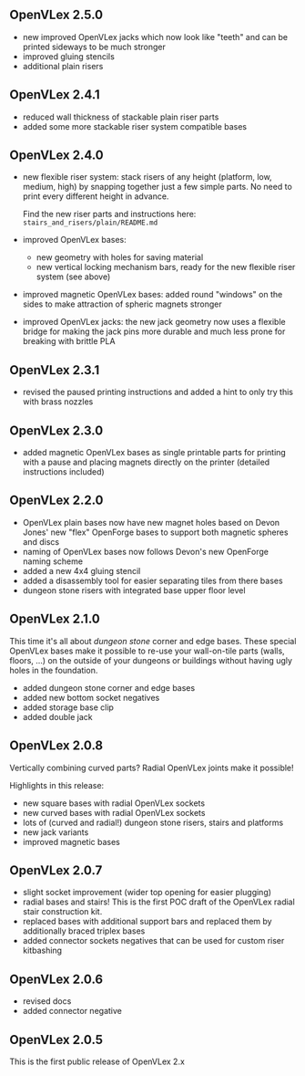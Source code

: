 ## OpenVLex 2.5.0

- new improved OpenVLex jacks which now look like "teeth" and can be printed sideways to be much stronger
- improved gluing stencils
- additional plain risers

## OpenVLex 2.4.1

- reduced wall thickness of stackable plain riser parts
- added some more stackable riser system compatible bases 

## OpenVLex 2.4.0

- new flexible riser system: stack risers of any height (platform, low, medium, high) by snapping together just a few simple parts. No need to print every different height in advance.

  Find the new riser parts and instructions here: `stairs_and_risers/plain/README.md`

- improved OpenVLex bases:
	- new geometry with holes for saving material
	- new vertical locking mechanism bars, ready for the new flexible riser system (see above)

- improved magnetic OpenVLex bases: added round "windows" on the sides to make attraction of spheric magnets stronger

- improved OpenVLex jacks: the new jack geometry now uses a flexible bridge for making the jack pins more durable and much less prone for breaking with brittle PLA

## OpenVLex 2.3.1

- revised the paused printing instructions and added a hint to only try this with brass nozzles

## OpenVLex 2.3.0

- added magnetic OpenVLex bases as single printable parts for printing with a pause and placing magnets directly on the printer (detailed instructions included)

## OpenVLex 2.2.0

- OpenVLex plain bases now have new magnet holes based on Devon Jones' new "flex" OpenForge bases to support both magnetic spheres and discs
- naming of OpenVLex bases now follows Devon's new OpenForge naming scheme
- added a new 4x4 gluing stencil
- added a disassembly tool for easier separating tiles from there bases
- dungeon stone risers with integrated base upper floor level

## OpenVLex 2.1.0

This time it's all about _dungeon stone_ corner and edge bases. These special OpenVLex bases make it possible to re-use your wall-on-tile parts (walls, floors, ...) on the outside of your dungeons or buildings without having ugly holes in the foundation.

- added dungeon stone corner and edge bases
- added new bottom socket negatives
- added storage base clip
- added double jack


## OpenVLex 2.0.8

Vertically combining curved parts? Radial OpenVLex joints make it possible!

Highlights in this release:

- new square bases with radial OpenVLex sockets
- new curved bases with radial OpenVLex sockets
- lots of (curved and radial!) dungeon stone risers, stairs and platforms
- new jack variants
- improved magnetic bases


## OpenVLex 2.0.7

- slight socket improvement (wider top opening for easier plugging)
- radial bases and stairs! This is the first POC draft of the OpenVLex radial stair construction kit.
- replaced bases with additional support bars and replaced them by additionally braced triplex bases
- added connector sockets negatives that can be used for custom riser kitbashing


## OpenVLex 2.0.6

- revised docs
- added connector negative


## OpenVLex 2.0.5

This is the first public release of OpenVLex 2.x
